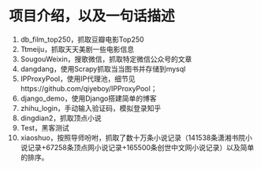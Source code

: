 # 项目介绍，以及一句话描述
1. db_film_top250，抓取豆瓣电影Top250
2. Ttmeiju，抓取天天美剧一些电影信息
3. SougouWeixin，搜歌微信，抓取特定微信公众号的文章
4. dangdang，使用Scrapy抓取当当图书并存储到mysql
5. IPProxyPool，使用IP代理池，细节见https://github.com/qiyeboy/IPProxyPool；
6. django_demo，使用Django搭建简单的博客
7. zhihu_login，手动输入验证码，模拟登录知乎
8. dingdian2，抓取顶点小说
9. Test，黑客测试
10. xiaoshuo，按照导师吩咐，抓取了数十万条小说记录（141538条潇湘书院小说记录+67258条顶点网小说记录+165500条创世中文网小说记录）以及简单的排序。
